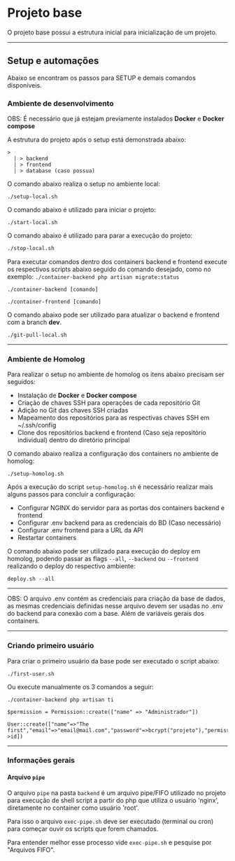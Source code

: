 # Projeto base

O projeto base possui a estrutura inicial para inicialização de um projeto.

---

## Setup e automações

Abaixo se encontram os passos para SETUP e demais comandos disponíveis.

### Ambiente de desenvolvimento

OBS: É necessário que já estejam previamente instalados **Docker** e **Docker compose**

A estrutura do projeto após o setup está demonstrada abaixo:

```text
>
  | > backend
  | > frontend
  | > database (caso possua)
```

O comando abaixo realiza o setup no ambiente local:

```shell
./setup-local.sh
```

O comando abaixo é utilizado para iniciar o projeto:

```shell
./start-local.sh
```

O comando abaixo é utilizado para parar a execução do projeto:

```sh
./stop-local.sh
```

Para executar comandos dentro dos containers backend e frontend execute os respectivos scripts
abaixo seguido do comando desejado, como no exemplo: `./container-backend php artisan migrate:status`

```shell
./container-backend [comando]
```

```shell
./container-frontend [comando]
```

O comando abaixo pode ser utilizado para atualizar o backend e frontend com a branch **dev**.

```shell
./git-pull-local.sh
```

---
### Ambiente de Homolog

Para realizar o setup no ambiente de homolog os itens abaixo precisam ser seguidos:

- Instalação de **Docker** e **Docker compose**
- Criação de chaves SSH para operações de cada repositório Git
- Adição no Git das chaves SSH criadas
- Mapeamento dos repositórios para as respectivas chaves SSH em ~/.ssh/config
- Clone dos repositórios backend e frontend (Caso seja repositório individual) dentro do diretório principal

O comando abaixo realiza a configuração dos containers no ambiente de homolog:

```shell
./setup-homolog.sh
```

Após a execução do script `setup-homolog.sh` é necessário realizar mais alguns passos para concluir a configuração:

- Configurar NGINX do servidor para as portas dos containers backend e frontend
- Configurar .env backend para as credenciais do BD (Caso necessário)
- Configurar .env frontend para a URL da API
- Restartar containers

O comando abaixo pode ser utilizado para execução do deploy em homolog,
podendo passar as flags `--all`, `--backend` ou `--frontend` realizando o deploy do respectivo ambiente:

```shell
deploy.sh --all
```

---

OBS: O arquivo .env contém as credenciais para criação da base de dados, as mesmas credenciais definidas
nesse arquivo devem ser usadas no .env do backend para conexão com a base. Além de variáveis gerais dos containers.

---

### Criando primeiro usuário

Para criar o primeiro usuário da base pode ser executado o script abaixo:

```shell
./first-user.sh
```

Ou execute manualmente os 3 comandos a seguir:

```shell
./container-backend php artisan ti

$permission = Permission::create(["name" => "Administrador"])

User::create(["name"=>"The first","email"=>"email@mail.com","password"=>bcrypt("projeto"),"permission_id"=>$permission->id])
```

---

### Informações gerais

#### Arquivo `pipe`

O arquivo `pipe` na pasta `backend` é um arquivo pipe/FIFO utilizado no projeto para execução de shell script
a partir do php que utiliza o usuário 'nginx', diretamente no container como usuário 'root'.

Para isso o arquivo `exec-pipe.sh` deve ser executado (terminal ou cron) para começar ouvir
os scripts que forem chamados.

Para entender melhor esse processo vide `exec-pipe.sh` e pesquise por "Arquivos FIFO".
